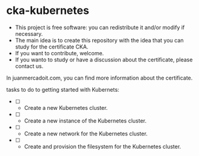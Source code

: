 # cka-kubernetes

- This project is free software: you can redistribute it and/or modify if necessary.
- The main idea is to create this repository with the idea that you can study for the certificate CKA.
- If you want to contribute, welcome.
- If you wanto to study or have a discussion about the certificate, please contact us.

In juanmercadoit.com, you can find more information about the certificate.

tasks to do to getting started with Kubernets:

* [ ] - Create a new Kubernetes cluster.
* [ ] - Create a new instance of the Kubernetes cluster.
* [ ] - Create a new network for the Kubernetes cluster.
* [ ] - Create and provision the filesystem for the Kubernetes cluster.
